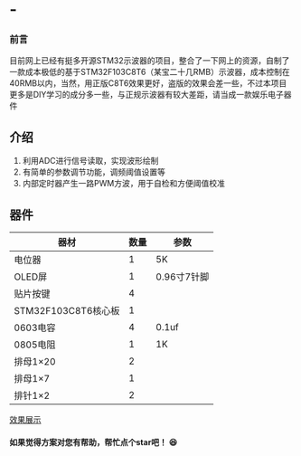 # -
### 前言
目前网上已经有挺多开源STM32示波器的项目，整合了一下网上的资源，自制了一款成本极低的基于STM32F103C8T6（某宝二十几RMB）示波器，成本控制在40RMB以内，当然，用正版C8T6效果更好，盗版的效果会差一些，不过本项目更多是DIY学习的成分多一些，与正规示波器有较大差距，请当成一款娱乐电子器件

## 介绍
1. 利用ADC进行信号读取，实现波形绘制
2. 有简单的参数调节功能，调频阈值设置等
3. 内部定时器产生一路PWM方波，用于自检和方便阈值校准

## 器件
| 器材                | 数量 | 参数        |
| ------------------- | ---- | ----------- |
| 电位器              | 1    | 5K          |
| OLED屏              | 1    | 0.96寸7针脚 |
| 贴片按键            | 4    |             |
| STM32F103C8T6核心板 | 1    |             |
| 0603电容            | 4    | 0.1uf       |
| 0805电阻            | 1    | 1K          |
| 排母1×20            | 2    |             |
| 排母1×7             | 1    |             |
| 排针1×2             | 2    |             |

[效果展示](https://www.bilibili.com/video/BV13Z4y1m7HC?share_source=copy_web )



#### 如果觉得方案对您有帮助，帮忙点个star吧！ :laughing: 